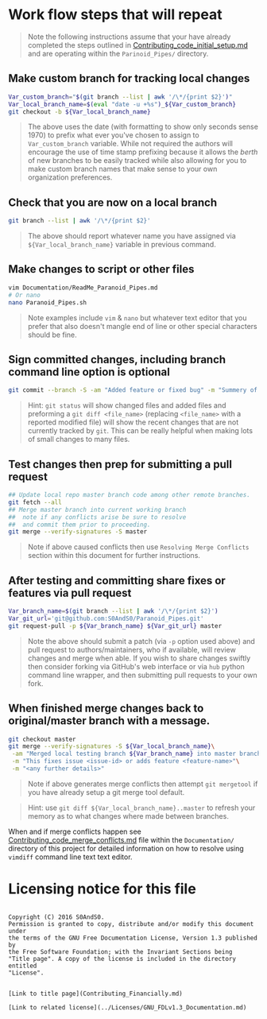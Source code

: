# Work flow steps that will repeat

 > Note the following instructions assume that your have already completed the
 steps outlined in
 [Contributing_code_initial_setup.md](Contributing_code_initial_setup.md)
 and are operating within the `Parinoid_Pipes/` directory.

## Make custom branch for tracking local changes

```bash
Var_custom_branch="$(git branch --list | awk '/\*/{print $2}')"
Var_local_branch_name=$(eval "date -u +%s")_${Var_custom_branch}
git checkout -b ${Var_local_branch_name}
```

 > The above uses the date (with formatting to show only seconds sense 1970)
 to prefix what ever you've chosen to assign to `Var_custom_branch` variable.
 While not required the authors will encourage the use of time stamp prefixing
 because it allows the *berth* of new branches to be easily tracked while also
 allowing for you to make custom branch names that make sense to your own
 organization preferences.

## Check that you are now on a local branch

```bash
git branch --list | awk '/\*/{print $2}'
```

 > The above should report whatever name you have assigned via
 `${Var_local_branch_name}` variable in previous command.

## Make changes to script or other files

```bash
vim Documentation/ReadMe_Paranoid_Pipes.md
# Or nano
nano Paranoid_Pipes.sh
```

 > Note examples include `vim` & `nano` but whatever text editor that you prefer
 that also doesn't mangle end of line or other special characters should be fine.

## Sign committed changes, including branch command line option is optional

```bash
git commit --branch -S -am "Added feature or fixed bug" -m "Summery of changes"
```

 > Hint: `git status` will show changed files and added files and preforming a
 `git diff <file_name>` (replacing `<file_name>` with a reported modified file)
 will show the recent changes that are not currently tracked by `git`. This can
 be really helpful when making lots of small changes to many files.

## Test changes then prep for submitting a pull request

```bash
## Update local repo master branch code among other remote branches.
git fetch --all
## Merge master branch into current working branch
##  note if any conflicts arise be sure to resolve
##  and commit them prior to proceeding.
git merge --verify-signatures -S master
```

 > Note if above caused conflicts then use `Resolving Merge Conflicts` section
 within this document for further instructions.

## After testing and committing share fixes or features via pull request

```bash
Var_branch_name=$(git branch --list | awk '/\*/{print $2}')
Var_git_url='git@github.com:S0AndS0/Paranoid_Pipes.git'
git request-pull -p ${Var_branch_name} ${Var_git_url} master
```

 > Note the above should submit a patch (via `-p` option used above) and pull
 request to authors/maintainers, who if available, will review changes and
 merge when able. If you wish to share changes swiftly then consider forking
 via GitHub's web interface or via `hub` python command line wrapper, and then
 submitting pull requests to your own fork.

## When finished merge changes back to original/master branch with a message.

```bash
git checkout master
git merge --verify-signatures -S ${Var_local_branch_name}\
 -am "Merged local testing branch ${Var_branch_name} into master branch"\
 -m "This fixes issue <issue-id> or adds feature <feature-name>"\
 -m "<any further details>"
```

 > Note if above generates merge conflicts then attempt `git mergetool` if you
 have already setup a git merge tool default.

 > Hint: use `git diff ${Var_local_branch_name}..master` to refresh your
 memory as to what changes where made between branches.

When and if merge conflicts happen see [Contributing_code_merge_conflicts.md](Contributing_code_merge_conflicts.md)
 file within the `Documentation/` directory of this project for detailed
 information on how to resolve using `vimdiff` command line text text editor.

# Licensing notice for this file

 > ```
    Copyright (C) 2016 S0AndS0.
    Permission is granted to copy, distribute and/or modify this document under
    the terms of the GNU Free Documentation License, Version 1.3 published by
    the Free Software Foundation; with the Invariant Sections being
    "Title page". A copy of the license is included in the directory entitled
    "License".
```

[Link to title page](Contributing_Financially.md)

[Link to related license](../Licenses/GNU_FDLv1.3_Documentation.md)
